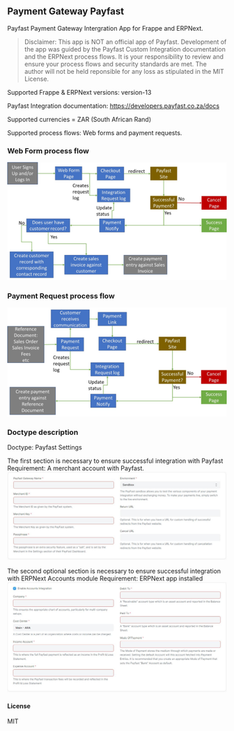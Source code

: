 ## Payment Gateway Payfast

Payfast Payment Gateway Intergration App for Frappe and ERPNext.

> Disclaimer: This app is NOT an official app of Payfast. Development of the app was guided by the Payfast Custom Integration documentation and the ERPNext process flows. It is your responsibility to review and ensure your process flows and security standards are met. The author will not be held reponsible for any loss as stipulated in the MIT License.



Supported Frappe & ERPNext versions: version-13

Payfast Integration documentation: https://developers.payfast.co.za/docs

Supported currencies = ZAR (South African Rand)

Supported process flows: Web forms and payment requests.

### Web Form process flow
![Web form flow](./Web-form-flow.jpg)


### Payment Request process flow
![Payment Request flow](./Payment-request-flow.jpg)


### Doctype description

Doctype: Payfast Settings

The first section is necessary to ensure successful integration with Payfast
Requirement: A merchant account with Payfast.
![Payment Integration](./Payfast-settings-form.JPG)

The second optional section is necessary to ensure successful integration with ERPNext Accounts module
Requirement: ERPNext app installed
![Accounts Integration](./Payfast-settings-form-accounts.JPG)


#### License

MIT
